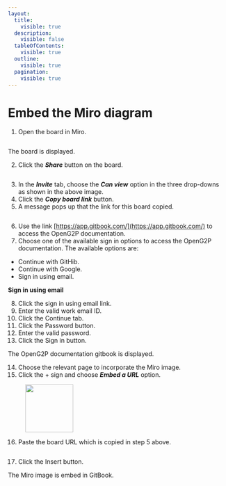 ```yaml
---
layout:
  title:
    visible: true
  description:
    visible: false
  tableOfContents:
    visible: true
  outline:
    visible: true
  pagination:
    visible: true
---
```


# Embed the Miro diagram

1. Open the board in Miro.

<figure><img src="../../../.gitbook/assets/miro-board.png" alt=""><figcaption></figcaption></figure>

The board is displayed.

2. Click the _**Share**_ button on the board.

<figure><img src="../../../.gitbook/assets/view-option-miro.png" alt=""><figcaption></figcaption></figure>

3. In the _**Invite**_ tab, choose the _**Can view**_ option in the three drop-downs as shown in the above image.
4. Click the _**Copy board link**_ button.
5. A message pops up that the link for this board copied.

<figure><img src="../../../.gitbook/assets/board-url-copied.png" alt=""><figcaption></figcaption></figure>

6. Use the link [https://app.gitbook.com/](https://app.gitbook.com/) to access the OpenG2P documentation.
7. Choose one of the available sign in options to access the  OpenG2P documentation. The available options are:

* Continue with GitHib.
* Continue with Google.
* Sign in using email.

**Sign in using email**

8. Click the sign in using email link.
9. Enter the valid work email ID.
10. Click the Continue tab.
11. Click the Password button.
12. Enter the valid password.
13. Click the Sign in button.

The OpenG2P documentation gitbook is displayed.

14. Choose the relevant page to incorporate the Miro image.
15. Click the + sign and choose _**Embed a URL**_ option.

<figure><img src="../../../.gitbook/assets/embed-a -url.png" alt="" width="110"><figcaption></figcaption></figure>

16. Paste the board URL which is copied in step 5 above.

<figure><img src="../../../.gitbook/assets/embed-a-url-insert.png" alt=""><figcaption></figcaption></figure>

17. Click the Insert button.

The  Miro image is embed in GitBook.



<figure><img src="../../../.gitbook/assets/miro-image-embedded.png" alt=""><figcaption></figcaption></figure>





